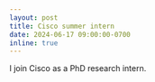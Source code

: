 ```yaml
---
layout: post
title: Cisco summer intern
date: 2024-06-17 09:00:00-0700
inline: true
---
```


I join Cisco as a PhD research intern.